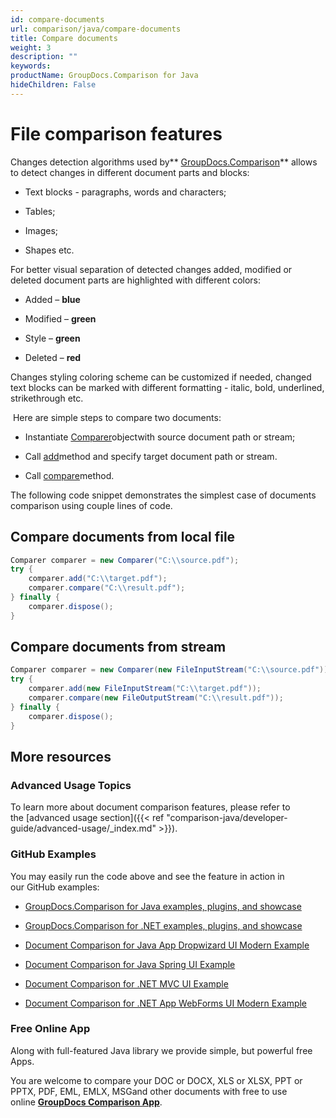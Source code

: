 ```yaml
---
id: compare-documents
url: comparison/java/compare-documents
title: Compare documents
weight: 3
description: ""
keywords: 
productName: GroupDocs.Comparison for Java
hideChildren: False
---
```

# File comparison features

Changes detection algorithms used by** [GroupDocs.Comparison](https://products.groupdocs.com/comparison/java)** allows to detect changes in different document parts and blocks:

*   Text blocks - paragraphs, words and characters;
    
*   Tables;
    
*   Images;
    
*   Shapes etc.
    

For better visual separation of detected changes added, modified or deleted document parts are highlighted with different colors:

*   Added – **blue** 
    
*   Modified – **green**
    
*   Style – **green**
    
*   Deleted – **red**
    

Changes styling coloring scheme can be customized if needed, changed text blocks can be marked with different formatting - italic, bold, underlined, strikethrough etc.

 Here are simple steps to compare two documents: 

*   Instantiate [Comparer](https://apireference.groupdocs.com/comparison/java/com.groupdocs.comparison/Comparer)objectwith source document path or stream;
    
*   Call [add](https://apireference.groupdocs.com/comparison/java/com.groupdocs.comparison/Comparer#add(java.lang.String))method and specify target document path or stream.
    
*   Call [compare](https://apireference.groupdocs.com/comparison/java/com.groupdocs.comparison/Comparer#compare(java.lang.String))method.
    

The following code snippet demonstrates the simplest case of documents comparison using couple lines of code. 

## Compare documents from local file 

```csharp
Comparer comparer = new Comparer("C:\\source.pdf");
try {
    comparer.add("C:\\target.pdf");
    comparer.compare("C:\\result.pdf");
} finally {
    comparer.dispose();
}
```

## Compare documents from stream 

```csharp
Comparer comparer = new Comparer(new FileInputStream("C:\\source.pdf"));
try {
    comparer.add(new FileInputStream("C:\\target.pdf"));
    comparer.compare(new FileOutputStream("C:\\result.pdf"));
} finally {
    comparer.dispose();
}
```

## More resources

### Advanced Usage Topics

To learn more about document comparison features, please refer to the [advanced usage section]({{< ref "comparison-java/developer-guide/advanced-usage/_index.md" >}}).

### GitHub Examples

You may easily run the code above and see the feature in action in our GitHub examples:

*   [GroupDocs.Comparison for Java examples, plugins, and showcase](https://github.com/groupdocs-comparison/GroupDocs.Comparison-for-Java)
    
*   [GroupDocs.Comparison for .NET examples, plugins, and showcase](https://github.com/groupdocs-comparison/GroupDocs.Comparison-for-.NET)
*   [Document Comparison for Java App Dropwizard UI Modern Example](https://github.com/groupdocs-comparison/GroupDocs.Comparison-for-Java-Dropwizard)
    
*   [Document Comparison for Java Spring UI Example](https://github.com/groupdocs-comparison/GroupDocs.Comparison-for-Java-Spring)
    
*   [Document Comparison for .NET MVC UI Example](https://github.com/groupdocs-comparison/GroupDocs.Comparison-for-.NET-MVC)
    
*   [Document Comparison for .NET App WebForms UI Modern Example](https://github.com/groupdocs-comparison/GroupDocs.Comparison-for-.NET-WebForms)
    

### Free Online App

Along with full-featured Java library we provide simple, but powerful free Apps.

You are welcome to compare your DOC or DOCX, XLS or XLSX, PPT or PPTX, PDF, EML, EMLX, MSGand other documents with free to use online **[GroupDocs Comparison App](https://products.groupdocs.app/comparison)**.
